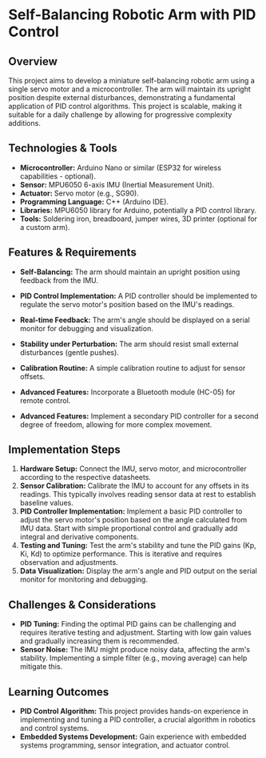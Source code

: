 # Self-Balancing Robotic Arm with PID Control

## Overview

This project aims to develop a miniature self-balancing robotic arm using a single servo motor and a microcontroller.  The arm will maintain its upright position despite external disturbances, demonstrating a fundamental application of PID control algorithms. This project is scalable, making it suitable for a daily challenge by allowing for progressive complexity additions.

## Technologies & Tools

- **Microcontroller:** Arduino Nano or similar (ESP32 for wireless capabilities - optional).
- **Sensor:** MPU6050 6-axis IMU (Inertial Measurement Unit).
- **Actuator:** Servo motor (e.g., SG90).
- **Programming Language:** C++ (Arduino IDE).
- **Libraries:**  MPU6050 library for Arduino, potentially a PID control library.
- **Tools:** Soldering iron, breadboard, jumper wires, 3D printer (optional for a custom arm).


## Features & Requirements

- **Self-Balancing:** The arm should maintain an upright position using feedback from the IMU.
- **PID Control Implementation:**  A PID controller should be implemented to regulate the servo motor's position based on the IMU's readings.
- **Real-time Feedback:** The arm's angle should be displayed on a serial monitor for debugging and visualization.
- **Stability under Perturbation:** The arm should resist small external disturbances (gentle pushes).
- **Calibration Routine:** A simple calibration routine to adjust for sensor offsets.

- **Advanced Features:**  Incorporate a Bluetooth module (HC-05) for remote control.
- **Advanced Features:** Implement a secondary PID controller for a second degree of freedom, allowing for more complex movement.


## Implementation Steps

1. **Hardware Setup:** Connect the IMU, servo motor, and microcontroller according to the respective datasheets.
2. **Sensor Calibration:**  Calibrate the IMU to account for any offsets in its readings. This typically involves reading sensor data at rest to establish baseline values.
3. **PID Controller Implementation:** Implement a basic PID controller to adjust the servo motor's position based on the angle calculated from IMU data. Start with simple proportional control and gradually add integral and derivative components.
4. **Testing and Tuning:** Test the arm's stability and tune the PID gains (Kp, Ki, Kd) to optimize performance.  This is iterative and requires observation and adjustments.
5. **Data Visualization:** Display the arm's angle and PID output on the serial monitor for monitoring and debugging.


## Challenges & Considerations

- **PID Tuning:** Finding the optimal PID gains can be challenging and requires iterative testing and adjustment. Starting with low gain values and gradually increasing them is recommended.
- **Sensor Noise:**  The IMU might produce noisy data, affecting the arm's stability. Implementing a simple filter (e.g., moving average) can help mitigate this.


## Learning Outcomes

- **PID Control Algorithm:** This project provides hands-on experience in implementing and tuning a PID controller, a crucial algorithm in robotics and control systems.
- **Embedded Systems Development:**  Gain experience with embedded systems programming, sensor integration, and actuator control.

